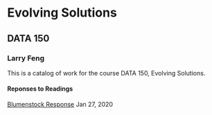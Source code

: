 # Evolving Solutions

## DATA 150 

### Larry Feng

This is a catalog of work for the course DATA 150, Evolving Solutions.

#### Reponses to Readings

[Blumenstock Response](https://github.com/LarryFeng01/workshop/blob/master/blumenstock.md) Jan 27, 2020
